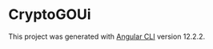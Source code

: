 # CryptoGOUi

This project was generated with [Angular CLI](https://github.com/angular/angular-cli) version 12.2.2.
